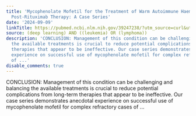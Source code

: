 ```yaml
---
title: 'Mycophenolate Mofetil for the Treatment of Warm Autoimmune Haemolytic Anaemia
  Post-Rituximab Therapy: A Case Series'
date: '2024-09-09'
linkTitle: https://pubmed.ncbi.nlm.nih.gov/39247238/?utm_source=curl&utm_medium=rss&utm_campaign=pubmed-2&utm_content=1byXLWG-5Hn0_qdLgZYpDfLA2UWGhGNgZGereuo1rJN2aoAQXP&fc=20220814223158&ff=20240910182414&v=2.18.0.post9+e462414
source: (deep learning) AND ((leukemia) OR (lymphoma))
description: 'CONCLUSION: Management of this condition can be challenging and balancing
  the available treatments is crucial to reduce potential complications from long-term
  therapies that appear to be ineffective. Our case series demonstrates anecdotal
  experience on successful use of mycophenolate mofetil for complex refractory cases
  of ...'
disable_comments: true
---
```

CONCLUSION: Management of this condition can be challenging and balancing the available treatments is crucial to reduce potential complications from long-term therapies that appear to be ineffective. Our case series demonstrates anecdotal experience on successful use of mycophenolate mofetil for complex refractory cases of ...